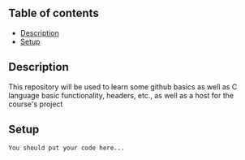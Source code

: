 ## Table of contents
* [Description](#description)
* [Setup](#setup)

## Description
This repository will be used to learn some github basics as well as C language basic functionality, headers, etc., as well as a host for the course's project

## Setup

```
You should put your code here...
```
